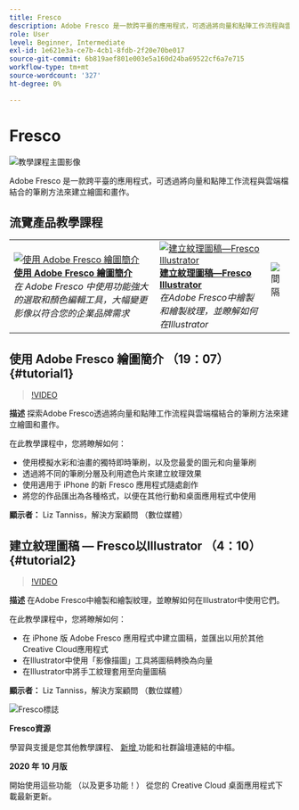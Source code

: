 ```yaml
---
title: Fresco
description: Adobe Fresco 是一款跨平臺的應用程式，可透過將向量和點陣工作流程與雲端檔結合的筆刷方法來建立繪圖和畫作
role: User
level: Beginner, Intermediate
exl-id: 1e621e3a-ce7b-4cb1-8fdb-2f20e70be017
source-git-commit: 6b819aef801e003e5a160d24ba69522cf6a7e715
workflow-type: tm+mt
source-wordcount: '327'
ht-degree: 0%

---
```


# Fresco

![教學課程主圖影像](../assets/Fresco.jpg)

Adobe Fresco 是一款跨平臺的應用程式，可透過將向量和點陣工作流程與雲端檔結合的筆刷方法來建立繪圖和畫作。

## 流覽產品教學課程

<table style="table-layout:fixed">
<tr>
 <td>
   <a href="fresco.md#tutorial1">
      <img alt="使用 Adobe Fresco 繪圖簡介" src="../assets/fresco_drawingPaintingIntro_tanonis_thumbnail.jpg" />
   </a>
    <div>
   <a href="fresco.md#tutorial1"><strong>使用 Adobe Fresco 繪圖簡介</strong></a>
    </div>
    <em>在 Adobe Fresco 中使用功能強大的選取和顏色編輯工具，大幅變更影像以符合您的企業品牌需求</em>
    <br>
  </td>
  <td>
   <a href="fresco.md#tutorial2">
      <img alt="建立紋理圖稿—Fresco Illustrator" src="../assets/fresco_textureToVector_tanonis_thumbnail.jpg" />
   </a>
    <div>
   <a href="fresco.md#tutorial2"><strong>建立紋理圖稿—Fresco Illustrator</strong></a>
    </div>
    <em>在Adobe Fresco中繪製和繪製紋理，並瞭解如何在Illustrator</em>
    <br>
  </td>
  <td>
    <img alt="間隔" src="../assets/Whitespacer.png" />
    <div>
    <br>
  </td>
</tr>
</table>

## 使用 Adobe Fresco 繪圖簡介 （19：07） {#tutorial1}

>[!VIDEO](https://video.tv.adobe.com/v/326946?hidetitle=true)

**描述**
探索Adobe Fresco透過將向量和點陣工作流程與雲端檔結合的筆刷方法來建立繪圖和畫作。

在此教學課程中，您將瞭解如何：
* 使用模擬水彩和油畫的獨特即時筆刷，以及您最愛的圖元和向量筆刷
* 透過將不同的筆刷分層及利用遮色片來建立紋理效果
* 使用適用于 iPhone 的新 Fresco 應用程式隨處創作
* 將您的作品匯出為各種格式，以便在其他行動和桌面應用程式中使用

**顯示者：**
Liz Tanniss，解決方案顧問 （數位媒體）

## 建立紋理圖稿 — Fresco以Illustrator （4：10） {#tutorial2}

>[!VIDEO](https://video.tv.adobe.com/v/326947?hidetitle=true)

**描述**
在Adobe Fresco中繪製和繪製紋理，並瞭解如何在Illustrator中使用它們。

在此教學課程中，您將瞭解如何：
* 在 iPhone 版 Adobe Fresco 應用程式中建立圖稿，並匯出以用於其他Creative Cloud應用程式
* 在Illustrator中使用「影像描圖」工具將圖稿轉換為向量
* 在Illustrator中將手工紋理套用至向量圖稿

**顯示者：**
Liz Tanniss，解決方案顧問 （數位媒體）

![Fresco標誌](../assets/fr_appicon_96.png)

**Fresco資源**

[](https://helpx.adobe.com/support/adobe-fresco.html)學習與支援是您其他教學課程、 [ 新增 ](https://helpx.adobe.com/fresco/using/whats-new.html) 功能和社群論壇連結的中樞。

**2020 年 10 月版**

開始使用這些功能 （以及更多功能！） 從您的 Creative Cloud 桌面應用程式下載最新更新。
